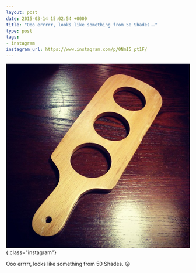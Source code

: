 ```yaml
---
layout: post
date: 2015-03-14 15:02:54 +0000
title: "Ooo errrrr, looks like something from 50 Shades.…"
type: post
tags:
- instagram
instagram_url: https://www.instagram.com/p/0NmI5_pt1F/
---
```


![Instagram - 0NmI5_pt1F](/assets/0NmI5_pt1F.jpg){:class="instagram"}

Ooo errrrr, looks like something from 50 Shades. 😜
